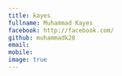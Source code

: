 ```yaml
---
title: kayes
fullname: Muhammad Kayes
facebook: http://facebook.com/
github: muhammadk28
email: 
mobile:
image: true
---
```



